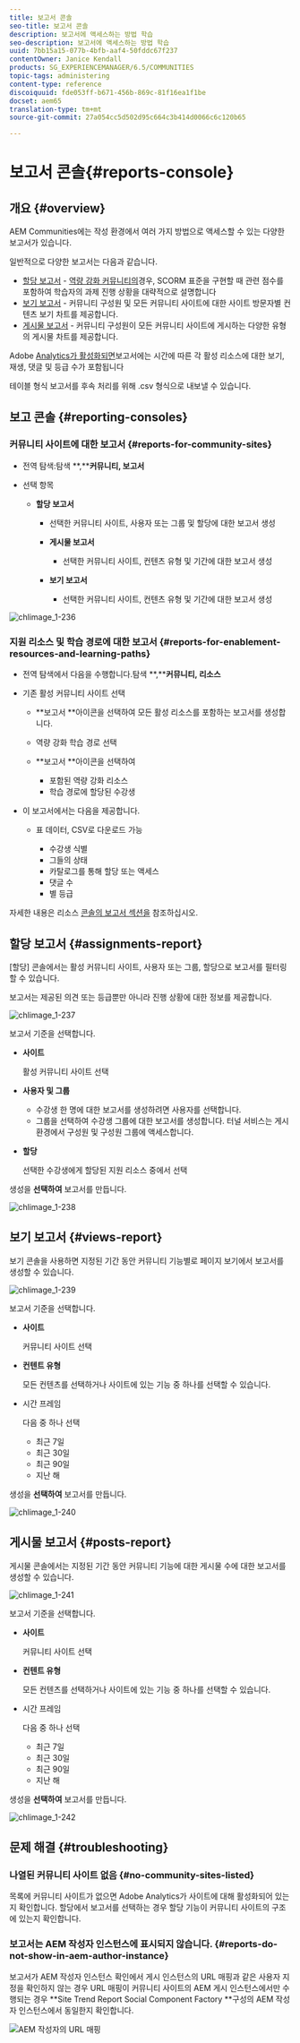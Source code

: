 ```yaml
---
title: 보고서 콘솔
seo-title: 보고서 콘솔
description: 보고서에 액세스하는 방법 학습
seo-description: 보고서에 액세스하는 방법 학습
uuid: 7bb15a15-077b-4bfb-aaf4-50fddc67f237
contentOwner: Janice Kendall
products: SG_EXPERIENCEMANAGER/6.5/COMMUNITIES
topic-tags: administering
content-type: reference
discoiquuid: fde053ff-b671-456b-869c-81f16ea1f1be
docset: aem65
translation-type: tm+mt
source-git-commit: 27a054cc5d502d95c664c3b414d0066c6c120b65

---
```



# 보고서 콘솔{#reports-console}

## 개요 {#overview}

AEM Communities에는 작성 환경에서 여러 가지 방법으로 액세스할 수 있는 다양한 보고서가 있습니다.

일반적으로 다양한 보고서는 다음과 같습니다.

* [할당 보고서](#assignments-report) - [역량 강화 커뮤니티의](/help/communities/overview.md#enablement-community)경우, SCORM 표준을 구현할 때 관련 점수를 포함하여 학습자의 과제 진행 상황을 대략적으로 설명합니다
* [보기 보고서](#views-report) - 커뮤니티 구성원 및 모든 커뮤니티 사이트에 대한 사이트 방문자별 컨텐츠 보기 차트를 제공합니다.
* [게시물 보고서](#posts-report) - 커뮤니티 구성원이 모든 커뮤니티 사이트에 게시하는 다양한 유형의 게시물 차트를 제공합니다.

Adobe [Analytics가 활성화되면](/help/communities/sites-console.md#analytics)보고서에는 시간에 따른 각 활성 리소스에 대한 보기, 재생, 댓글 및 등급 수가 포함됩니다

테이블 형식 보고서를 후속 처리를 위해 .csv 형식으로 내보낼 수 있습니다.

## 보고 콘솔 {#reporting-consoles}

### 커뮤니티 사이트에 대한 보고서 {#reports-for-community-sites}

* 전역 탐색:탐색 **,****커뮤니티, 보고서**

* 선택 항목

   * **할당 보고서**

      * 선택한 커뮤니티 사이트, 사용자 또는 그룹 및 할당에 대한 보고서 생성

      * **게시물 보고서**

         * 선택한 커뮤니티 사이트, 컨텐츠 유형 및 기간에 대한 보고서 생성
      * **보기 보고서**

         * 선택한 커뮤니티 사이트, 컨텐츠 유형 및 기간에 대한 보고서 생성


![chlimage_1-236](assets/chlimage_1-236.png)

### 지원 리소스 및 학습 경로에 대한 보고서 {#reports-for-enablement-resources-and-learning-paths}

* 전역 탐색에서 다음을 수행합니다.탐색 **,****커뮤니티, 리소스**

* 기존 활성 커뮤니티 사이트 선택

   * **보고서 **아이콘을 선택하여 모든 활성 리소스를 포함하는 보고서를 생성합니다.
   * 역량 강화 학습 경로 선택
   * **보고서 **아이콘을 선택하여

      * 포함된 역량 강화 리소스
      * 학습 경로에 할당된 수강생

* 이 보고서에서는 다음을 제공합니다.

   * 표 데이터, CSV로 다운로드 가능

      * 수강생 식별
      * 그들의 상태
      * 카탈로그를 통해 할당 또는 액세스
      * 댓글 수
      * 별 등급

자세한 내용은 리소스 [콘솔의 보고서 섹션을](/help/communities/resources.md#report) 참조하십시오.

## 할당 보고서 {#assignments-report}

[할당] 콘솔에서는 활성 커뮤니티 사이트, 사용자 또는 그룹, 할당으로 보고서를 필터링할 수 있습니다.

보고서는 제공된 의견 또는 등급뿐만 아니라 진행 상황에 대한 정보를 제공합니다.

![chlimage_1-237](assets/chlimage_1-237.png)

보고서 기준을 선택합니다.

* **사이트**

   활성 커뮤니티 사이트 선택

* **사용자 및 그룹**
   * 수강생 한 명에 대한 보고서를 생성하려면 사용자를 선택합니다.
   * 그룹을 선택하여 수강생 그룹에 대한 보고서를 생성합니다.
   터널 서비스는 게시 환경에서 구성원 및 구성원 그룹에 액세스합니다.

* **할당**

   선택한 수강생에게 할당된 지원 리소스 중에서 선택

생성을 **선택하여** 보고서를 만듭니다.

![chlimage_1-238](assets/chlimage_1-238.png)

## 보기 보고서 {#views-report}

보기 콘솔을 사용하면 지정된 기간 동안 커뮤니티 기능별로 페이지 보기에서 보고서를 생성할 수 있습니다.

![chlimage_1-239](assets/chlimage_1-239.png)

보고서 기준을 선택합니다.

* **사이트**

   커뮤니티 사이트 선택

* **컨텐트 유형**

   모든 컨텐츠를 선택하거나 사이트에 있는 기능 중 하나를 선택할 수 있습니다.

* 시간 프레임

   다음 중 하나 선택

   * 최근 7일
   * 최근 30일
   * 최근 90일
   * 지난 해

생성을 **선택하여** 보고서를 만듭니다.

![chlimage_1-240](assets/chlimage_1-240.png)

## 게시물 보고서 {#posts-report}

게시물 콘솔에서는 지정된 기간 동안 커뮤니티 기능에 대한 게시물 수에 대한 보고서를 생성할 수 있습니다.

![chlimage_1-241](assets/chlimage_1-241.png)

보고서 기준을 선택합니다.

* **사이트**

   커뮤니티 사이트 선택

* **컨텐트 유형**

   모든 컨텐츠를 선택하거나 사이트에 있는 기능 중 하나를 선택할 수 있습니다.

* 시간 프레임

   다음 중 하나 선택

   * 최근 7일
   * 최근 30일
   * 최근 90일
   * 지난 해

생성을 **선택하여** 보고서를 만듭니다.

![chlimage_1-242](assets/chlimage_1-242.png)

## 문제 해결 {#troubleshooting}

### 나열된 커뮤니티 사이트 없음 {#no-community-sites-listed}

목록에 커뮤니티 사이트가 없으면 Adobe Analytics가 사이트에 대해 활성화되어 있는지 확인합니다. 할당에서 보고서를 선택하는 경우 할당 기능이 커뮤니티 사이트의 구조에 있는지 확인합니다.

### 보고서는 AEM 작성자 인스턴스에 표시되지 않습니다. {#reports-do-not-show-in-aem-author-instance}

보고서가 AEM 작성자 인스턴스 확인에서 게시 인스턴스의 URL 매핑과 같은 사용자 지정을 확인하지 않는 경우 URL 매핑이 커뮤니티 사이트의 AEM 게시 인스턴스에서만 수행되는 경우 **Site Trend Report Social Component Factory **구성의 AEM 작성자 인스턴스에서 동일한지 확인합니다.

![AEM 작성자의 URL 매핑](assets/sitetrend.png)